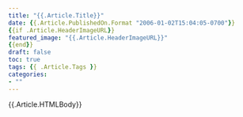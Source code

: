 ```yaml
---
title: "{{.Article.Title}}"
date: {{.Article.PublishedOn.Format "2006-01-02T15:04:05-0700"}}
{{if .Article.HeaderImageURL}}
featured_image: "{{.Article.HeaderImageURL}}"
{{end}}
draft: false
toc: true
tags: {{ .Article.Tags }}
categories:
- ""
---
```


{{.Article.HTMLBody}}
